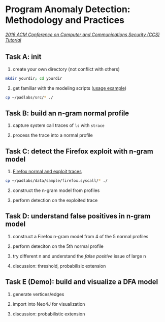 # Program Anomaly Detection: Methodology and Practices
###### [2016 ACM Conference on Computer and Communications Security (CCS) Tutorial](https://www.sigsac.org/ccs/CCS2016/tutorials/#anomaly)

## Task A: init

1. create your own directory (not conflict with others)

 ```bash
 mkdir yourdir; cd yourdir
 ```

2. get familiar with the modeling scripts ([usage example](https://github.com/subbyte/padlabs))

 ```bash
 cp ~/padlabs/src/* ./
 ```

## Task B: build an n-gram normal profile

1. capture system call traces of `ls` with `strace`

2. process the trace into a normal profile

## Task C: detect the Firefox exploit with n-gram model

1. [Firefox normal and exploit traces](https://github.com/subbyte/padlabs/tree/master/data/sample/firefox.syscall)

 ```bash
 cp ~/padlabs/data/sample/firefox.syscall/* ./
 ```

2. construct the n-gram model from profiles

3. perform detection on the exploited trace

## Task D: understand false positives in n-gram model

1. construct a Firefox n-gram model from 4 of the 5 normal profiles

2. perform deteciton on the 5th normal profile

3. try different n and understand the *false positive* issue of large n

4. discussion: threshold, probabilisic extension

## Task E (Demo): build and visualize a DFA model

1. generate vertices/edges

2. import into Neo4J for visualization

3. discussion: probabilistic extension

